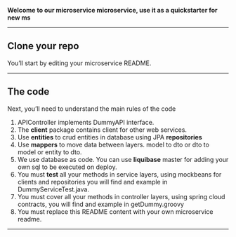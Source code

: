 **Welcome to our microservice microservice, use it as a quickstarter for new ms**

---

## Clone your repo

You’ll start by editing your microservice README.

---

## The code

Next, you’ll need to understand the main rules of the code

1. APIController implements DummyAPI interface.
2. The **client** package contains client for other web services.
3. Use **entities** to crud entities in database using JPA **repositories**
4. Use **mappers** to move data between layers. model to dto or dto to model or entity to dto.
5. We use database as code. You can use **liquibase** master for adding your own sql to be executed on deploy.
6. You must **test** all your methods in service layers, using mockbeans for clients and repositories you will find and example in DummyServiceTest.java.
7. You must cover all your methods in controller layers, using spring cloud contracts, you will find and example in getDummy.groovy
8. You must replace this README content with your own microservice readme.

---
